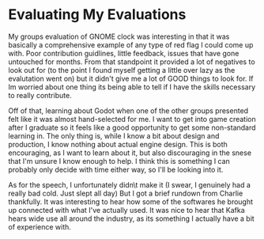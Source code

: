 # Evaluating My Evaluations

My groups evaluation of GNOME clock was interesting in that it was basically a comprehensive example of
any type of red flag I could come up with.  Poor contribution guidlines, little feedback, issues that
have gone untouched for months.  From that standpoint it provided a lot of negatives to look out for (to 
the point I found myself getting a little over lazy as the evalutation went on) but it didn't give me a lot 
of GOOD things to look for.  If Im worried about one thing its being able to tell if I have the skills necessary
to really contribute.

Off of that, learning about Godot when one of the other groups presented felt like it was almost hand-selected for me.
I want to get into game creation after I graduate so it feels like a good opportunity to get some non-standard learning in.
The only thing is, while I know a bit about design and production, I know nothing about actual engine design.  This is 
both encouraging, as I want to learn about it, but also discouraging in the snese that I'm unsure I know enough to help.
I think this is something I can probably only decide with time either way, so I'll be looking into it.

As for the speech, I unfortunately didn\t make it (I swear, I genuinely had a really bad cold.  Just slept all day) But I got
a brief rundown from Charlie thankfully.  It was interesting to hear how some of the softwares he brought up connected with what
I've actually used.  It was nice to hear that Kafka hears wide use all around the industry, as its something I actually have a bit
of experience with.
